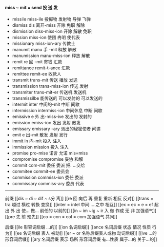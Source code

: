 #### miss ~ mit = send 投 送 发

- missile miss-ile 投掷物 发射物 导弹 飞弹
- dismiss dis 离开-miss 开除 免职 解除
- dismission diss-miss-ion 开除 解散 免职
- mission miss-ion 使团 冉明 使代表
- missionary miss-ion-ary 传教士
- manumit manu 手 -mit 释放 解散
- manumission manu-miss-ion 释放 解散
- remit re 回 -mit 寄钱 汇款 
- remittance remit-t-ance 汇款
- remittee remit-ee 收款人
- transmit trans-mit 传送 播放 发送
- transmission trans-miss-ion 传送 发射
- transmiter trans-mit-er 传送机 发送机
- transmissilbe 能传送的 可以发射的 可以发送的
- intermit inter 中间的-mit  中断 间歇  
- intermission intermiss-ion 中间休息 中断 间歇
- emissive e 外 出-miss-ive 发出的 发射的 
- emission emiss-ion  发出  发射 散发
- emissary emissary -ary 派出的秘密使者 间谍
- emit e 出-mit 散发 发射 发行
- immit in 内-mit 投入 注入
- immission mission 投入 注入
- promise pro-mise 诺言 允诺 mis=miss 
- compromise compromise 妥协 和解
- commit com-mit 委任 委派 把. ...交给 
- commitee commit-ee 委员会
- commission commiss-ion 委任 委派
- commissary commiss-ary  委员 代表

---
前缀 
[[dis  ~ di ~ dif ~ s分 离]]
[[re  回 向后  再 重复 重新 相反 反对]]
[[trans  = tra 越过 横过  转换 变换]]
[[inter = intel 中间 ....之中 相互]]
[[ex  = ec = e = ef 超出 外 出 使... 做... 前任的 以前的]]
[[in  ~ im ~ig ~ ir 入 做 作成  无 非 加强语气]]
[[pre  先 前 预先]]
[[co = con  = col = com  加强语气 共同]]

后缀
[[ile 形容词后缀  ...的]]
[[ion  名词后缀]]
[[ance 名词后缀  状态 情况 性质 行为]]
[[ee 名词后缀 表人 被动]]
[[er  ~ or 名称后缀表人或物 动词后缀]]
[[ive ...的 形容词后缀]]
[[ary 名词后缀 表示 场所  形容词后缀 有...性质 属于...的 关于...的]]
